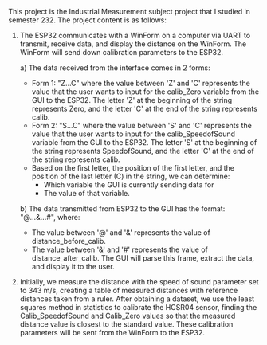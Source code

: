 This project is the Industrial Measurement subject project that I studied in semester 232. The project content is as follows:

1. The ESP32 communicates with a WinForm on a computer via UART to transmit, receive data, and display the distance on the WinForm. The WinForm will send down calibration parameters to the ESP32.
   
   a) The data received from the interface comes in 2 forms:
   - Form 1: "Z...C" where the value between 'Z' and 'C' represents the value that the user wants to input for the calib_Zero variable from the GUI to the ESP32.
     The letter 'Z' at the beginning of the string represents Zero, and the letter 'C' at the end of the string represents calib.
   - Form 2: "S...C" where the value between 'S' and 'C' represents the value that the user wants to input for the calib_SpeedofSound variable from the GUI to the ESP32.
     The letter 'S' at the beginning of the string represents SpeedofSound, and the letter 'C' at the end of the string represents calib.
   - Based on the first letter, the position of the first letter, and the position of the last letter (C) in the string, we can determine:
     + Which variable the GUI is currently sending data for
     + The value of that variable.
       
   b) The data transmitted from ESP32 to the GUI has the format: "@...&...#", where:
   - The value between '@' and '&' represents the value of distance_before_calib.
   - The value between '&' and '#' represents the value of distance_after_calib.
     The GUI will parse this frame, extract the data, and display it to the user.

2. Initially, we measure the distance with the speed of sound parameter set to 343 m/s, creating a table of measured distances with reference distances taken from a ruler. After obtaining a dataset, we use the least squares method in statistics to calibrate the HCSR04 sensor, finding the Calib_SpeedofSound and Calib_Zero values ​​so that the measured distance value is closest to the standard value. These calibration parameters will be sent from the WinForm to the ESP32.
